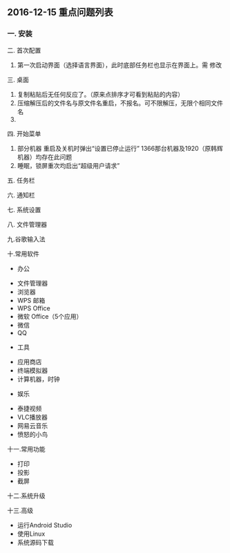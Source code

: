 ## 2016-12-15 重点问题列表

### 一. 安装  

二. 首次配置
 1. 第一次启动界面（选择语言界面），此时底部任务栏也显示在界面上。需 修改

三. 桌面
 1. 复制粘贴后无任何反应了。（原来点排序才可看到粘贴的内容）
 2. 压缩解压后的文件名与原文件名重启，不报名。可不限解压，无限个相同文件名
 3. 
 
四. 开始菜单
 1. 部分机器 重启及关机时弹出“设置已停止运行” 1366那台机器及1920（原韩辉机器）均存在此问题
 2. 睡眠，锁屏重次均启出“超级用户请求”
 
五. 任务栏


六. 通知栏


七. 系统设置


八. 文件管理器


九.谷歌输入法

十.常用软件
* 办公
 - 文件管理器
 - 浏览器
 - WPS 邮箱
 - WPS Office
 - 微软 Office（5个应用）
 - 微信
 - QQ

* 工具
 - 应用商店
 - 终端模拟器
 - 计算机器，时钟

* 娱乐
 - 泰捷视频
 - VLC播放器
 - 网易云音乐
 - 愤怒的小鸟

十一.常用功能
- 打印
- 投影
- 截屏


十二.系统升级

十三.高级
 - 运行Android Studio
 - 使用Linux
 - 系统源码下载







